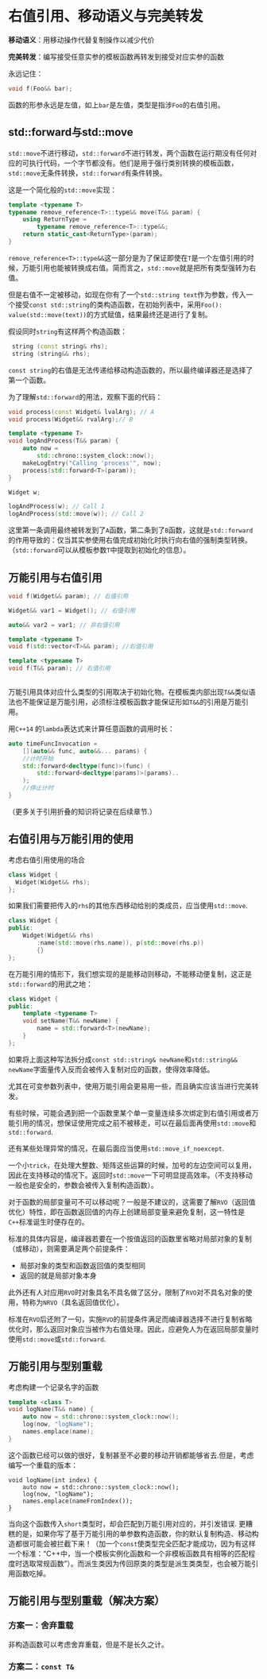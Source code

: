 # 右值引用、移动语义与完美转发

**移动语义**：用移动操作代替复制操作以减少代价

**完美转发**：编写接受任意实参的模板函数再转发到接受对应实参的函数

永远记住：

```c++
void f(Foo&& bar);
```

函数的形参永远是左值，如上`bar`是左值，类型是指涉`Foo`的右值引用。

## std::forward与std::move

`std::move`不进行移动，`std::forward`不进行转发，两个函数在运行期没有任何对应的可执行代码，一个字节都没有。他们是用于强行类别转换的模板函数，`std::move`无条件转换，`std::forward`有条件转换。

这是一个简化般的`std::move`实现：

```c++
template <typename T>
typename remove_reference<T>::type&& move(T&& param) {
    using ReturnType = 
        typename remove_reference<T>::type&&;
    return static_cast<ReturnType>(param);
}
```

`remove_reference<T>::type&&`这一部分是为了保证即使在`T`是一个左值引用的时候，万能引用也能被转换成右值。简而言之，`std::move`就是把所有类型强转为右值。

但是右值不一定被移动，如现在你有了一个`std::string text`作为参数，传入一个接受`const std::string`的类构造函数，在初始列表中，采用`Foo(): value(std::move(text))`的方式赋值，结果最终还是进行了复制。

假设同时`string`有这样两个构造函数：

```c++
 string (const string& rhs);
 string (string&& rhs);
```

`const string`的右值是无法传递给移动构造函数的，所以最终编译器还是选择了第一个函数。

为了理解`std::forward`的用法，观察下面的代码：

```c++
void process(const Widget& lvalArg); // A
void process(Widget&& rvalArg);// B

template <typename T>
void logAndProcess(T&& param) {
    auto now =
        std::chrono::system_clock::now();
    makeLogEntry("Calling 'process'", now);
    process(std::forward<T>(param));
}

Widget w;

logAndProcess(w); // Call 1
logAndProcess(std::move(w)); // Call 2
```

这里第一条调用最终被转发到了`A`函数，第二条到了`B`函数，这就是`std::forward`的作用导致的：仅当其实参使用右值完成初始化时执行向右值的强制类型转换。（`std::forward`可以从模板参数`T`中提取到初始化的信息）。

## 万能引用与右值引用

```c++
void f(Widget&& param); // 右值引用

Widget&& var1 = Widget(); // 右值引用

auto&& var2 = var1; // 非右值引用

template <typename T>
void f(std::vector<T>&& param); //右值引用

template <typename T>
void f(T&& param); // 右值引用
    
```

万能引用具体对应什么类型的引用取决于初始化物。在模板类内部出现`T&&`类似语法也不能保证是万能引用，必须标注模板函数才能保证形如`T&&`的引用是万能引用。

用`C++14` 的`lambda`表达式来计算任意函数的调用时长：

```c++
auto timeFuncInvocation = 
    [](auto&& func, auto&&... params) {
    //计时开始
    std::forward<decltype(func)>(func) (
        std::forward<decltype(params)>(params)..
    );
    //停止计时
}
```

（更多关于引用折叠的知识将记录在后续章节.）

## 右值引用与万能引用的使用

考虑右值引用使用的场合

```c++
class Widget {
  Widget(Widget&& rhs);  
};
```

如果我们需要把传入的`rhs`的其他东西移动给别的类成员，应当使用`std::move`.

```c++
class Widget {
public:
    Widget(Widget&& rhs)
        :name(std::move(rhs.name)), p(std::move(rhs.p))
        {}
};
```

在万能引用的情形下，我们想实现的是能移动则移动，不能移动便复制，这正是`std::forward`的用武之地：

```c++
class Widget {
public:
    template <typename T>
    void setName(T&& newName) {
        name = std::forward<T>(newName);
    }
};
```

如果将上面这种写法拆分成`const std::string& newName`和`std::string&& newName`字面量传入反而会被传入复制对应的函数，使得效率降低。

尤其在可变参数列表中，使用万能引用会更易用一些，而且确实应该当进行完美转发。

有些时候，可能会遇到把一个函数里某个单一变量连续多次绑定到右值引用或者万能引用的情况，想保证使用完成之前不被移走，可以在最后面再使用`std::move`和`std::forward`.

还有某些处理异常的情况，在最后面应当使用`std::move_if_noexcept`.

一个小`trick`，在处理大整数、矩阵这些运算的时候，加号的左边空间可以复用，因此在支持移动的情况下。返回时`std::move`一下可明显提高效率。（不支持移动一般也是安全的，参数会被传入复制构造函数）。

对于函数的局部变量可不可以移动呢？一般是不建议的，这需要了解`RVO`（返回值优化）特性，即在函数返回值的内存上创建局部变量来避免复制，这一特性是`C++`标准诞生时便存在的。

标准的具体内容是，编译器若要在一个按值返回的函数里省略对局部对象的复制（或移动），则需要满足两个前提条件：

- 局部对象的类型和函数返回值的类型相同
- 返回的就是局部对象本身

此外还有人对应用`RVO`时对象具名不具名做了区分，限制了`RVO`对不具名对象的使用，特称为`NRVO`（具名返回值优化）。

标准在`RVO`后还附了一句，实施`RVO`的前提条件满足而编译器选择不进行复制省略优化时，那么返回对象应当被作为右值处理。因此，应避免人为在返回局部变量时使用`std::move`或`std::forward`.

## 万能引用与型别重载
考虑构建一个记录名字的函数
```c++
template <class T>
void logName(T&& name) {
    auto now = std::chrono::system_clock::now();
    log(now, "logName");
    names.emplace(name);
}
```
这个函数已经可以做的很好，复制甚至不必要的移动开销都能够省去.但是，考虑编写一个重载的版本：
```
void logName(int index) {
    auto now = std::chrono::system_clock::now();
    log(now, "logName");
    names.emplace(nameFromIndex());
}
```
当向这个函数传入`short`类型时，却会匹配到万能引用对应的，并引发错误.
更糟糕的是，如果你写了基于万能引用的单参数构造函数，你的默认复制构造、移动构造都很可能会被拦截下来！（加一个`const`使类型完全匹配才能成功，因为有这样一个标准：“C++中，当一个模板实例化函数和一个非模板函数具有相等的匹配程度时选取常规函数”）。而派生类因为传回原类的类型是派生类类型，也会被万能引用函数吃掉。

## 万能引用与型别重载（解决方案）
### 方案一：舍弃重载
非构造函数可以考虑舍弃重载，但是不是长久之计。
### 方案二：`const T&`






